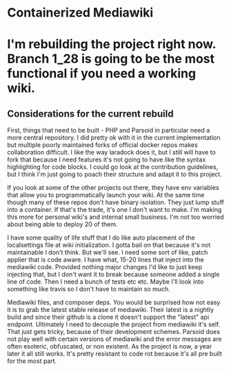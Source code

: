 Containerized Mediawiki
=======================

# I'm rebuilding the project right now. Branch 1_28 is going to be the most functional if you need a working wiki.

## Considerations for the current rebuild

First, things that need to be built - PHP and Parsoid in particular need a more central repository. I did pretty ok with it in the current implementation but multiple poorly maintained forks of official docker repos makes collaboration difficult. I like the way laradock does it, but I still will have to fork that because I need features it's not going to have like the syntax highlighting for code blocks. I could go look at the contribution guidelines, but I think I'm just going to poach their structure and adapt it to this project.

If you look at some of the other projects out there, they have env variables that allow you to programmatically launch your wiki. At the same time though many of these repos don't have binary isolation. They just lump stuff into a container. If that's the trade, it's one I don't want to make. I'm making this more for personal wiki's and internal small business. I'm not too worried about being able to deploy 20 of them.

I have some quality of life stuff that I do like auto placement of the localsettings file at wiki initialization. I gotta bail on that because it's not maintainable I don't think. But we'll see. I need some sort of like, patch applier that is code aware. I have what, 15-20 lines that inject into the mediawiki code. Provided nothing major changes I'd like to just keep injecting that, but I don't want it to break because someone added a single line of code. Then I need a bunch of tests etc etc. Maybe I'll look into something like travis so I don't have to maintain so much.

Mediawiki files, and composer deps. You would be surprised how not easy it is to grab the latest stable release of mediawiki. Their latest is a nightly build and since their github is a clone it doesn't support the "latest" api endpoint. Ultimately I need to decouple the project from mediawiki it's self. That just gets tricky, because of their development schemes. Parsoid does not play well with certain versions of mediawiki and the error messages are often esoteric, obfuscated, or non existent. As the project is now, a year later it all still works. It's pretty resistant to code rot because it's all pre built for the most part.
